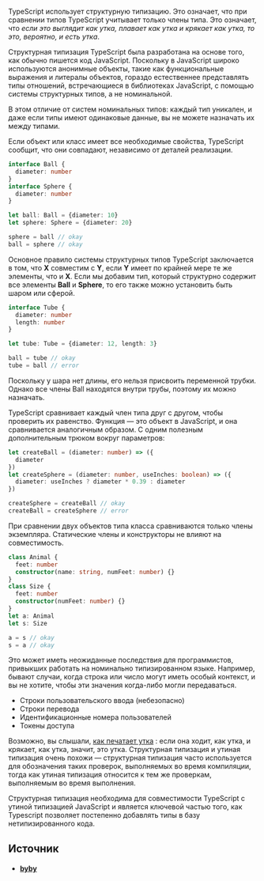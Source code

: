 TypeScript использует структурную типизацию. Это означает, что при сравнении типов TypeScript учитывает только члены типа. Это означает, что _eсли это выглядит как утка, плавает как утка и крякает как утка, то это, вероятно, и есть утка_.

Структурная типизация TypeScript была разработана на основе того, как обычно пишется код JavaScript. Поскольку в JavaScript широко используются анонимные объекты, такие как функциональные выражения и литералы объектов, гораздо естественнее представлять типы отношений, встречающиеся в библиотеках JavaScript, с помощью системы структурных типов, а не номинальной.

В этом отличие от систем номинальных типов: каждый тип уникален, и даже если типы имеют одинаковые данные, вы не можете назначать их между типами.

Если объект или класс имеет все необходимые свойства, TypeScript сообщит, что они совпадают, независимо от деталей реализации.

```ts
interface Ball {
  diameter: number
}
interface Sphere {
  diameter: number
}

let ball: Ball = {diameter: 10}
let sphere: Sphere = {diameter: 20}

sphere = ball // okay
ball = sphere // okay
```

Основное правило системы структурных типов TypeScript заключается в том, что **X** совместим с **Y**, если **Y** имеет по крайней мере те же элементы, что и **X**. Если мы добавим тип, который структурно содержит все элементы **Ball** и **Sphere**, то его также можно установить быть шаром или сферой.

```ts
interface Tube {
  diameter: number
  length: number
}

let tube: Tube = {diameter: 12, length: 3}

ball = tube // okay
tube = ball // error
```

Поскольку у шара нет длины, его нельзя присвоить переменной трубки. Однако все члены Ball находятся внутри трубы, поэтому их можно назначать.

TypeScript сравнивает каждый член типа друг с другом, чтобы проверить их равенство. Функция — это объект в JavaScript, и она сравнивается аналогичным образом. С одним полезным дополнительным трюком вокруг параметров:

```ts
let createBall = (diameter: number) => ({
  diameter
})
let createSphere = (diameter: number, useInches: boolean) => ({
  diameter: useInches ? diameter * 0.39 : diameter
})

createSphere = createBall // okay
createBall = createSphere // error
```

При сравнении двух объектов типа класса сравниваются только члены экземпляра. Статические члены и конструкторы не влияют на совместимость.

```ts
class Animal {
  feet: number
  constructor(name: string, numFeet: number) {}
}
class Size {
  feet: number
  constructor(numFeet: number) {}
}
let a: Animal
let s: Size

a = s // okay
s = a // okay
```

Это может иметь неожиданные последствия для программистов, привыкших работать на номинально типизированном языке. Например, бывают случаи, когда строка или число могут иметь особый контекст, и вы не хотите, чтобы эти значения когда-либо могли передаваться.

- Строки пользовательского ввода (небезопасно)
- Строки перевода
- Идентификационные номера пользователей
- Токены доступа

Возможно, вы слышали, [как печатает утка](https://en.wikipedia.org/wiki/Duck_typing) : если она ходит, как утка, и крякает, как утка, значит, это утка. Структурная типизация и утиная типизация очень похожи — структурная типизация часто используется для обозначения таких проверок, выполняемых во время компиляции, тогда как утиная типизация относится к тем же проверкам, выполняемым во время выполнения.

Структурная типизация необходима для совместимости TypeScript с утиной типизацией JavaScript и является ключевой частью того, как Typescript позволяет постепенно добавлять типы в базу нетипизированного кода.

## Источник
- #### [byby](https://byby.dev/ts-structural-typing)